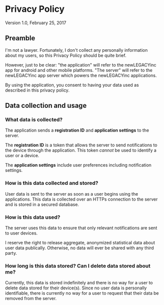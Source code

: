 # Privacy Policy
Version 1.0, February 25, 2017

## Preamble

I'm not a lawyer. Fortunately, I don't collect any personally information about my users, so this Privacy Policy should be quite brief.

However, just to be clear: "the application" will refer to the newLEGACYinc app for android and other mobile platforms. "The server" will refer to the newLEGACYinc app server which powers the newLEGACYinc applications.

By using the application, you consent to having your data used as described in this privacy policy.

## Data collection and usage

### What data is collected?
The application sends a **registration ID** and **application settings** to the server.

The **registration ID** is a token that allows the server to send notifications to the device through the application. This token *cannot* be used to identify a user or a device.

The **application settings** include user preferences including notification settings.

### How is this data collected and stored?
User data is sent to the server as soon as a user begins using the applications. This data is collected over an HTTPs connection to the server and is stored in a secured database.

### How is this data used?
The server uses this data to ensure that only relevant notifications are sent to user devices.

I reserve the right to release aggregate, anonymized statistical data about user data publically. Otherwise, no data will ever be shared with any third party.

### How long is this data stored? Can I delete data stored about me?
Currently, this data is stored indefinitely and there is no way for a user to delete data stored for their device(s). Since no user data is personally identifiable, there is currently no way for a user to request that their data be removed from the server.
